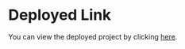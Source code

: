  ## <span style="font-size: 30px; font-weight: bold;">Deployed Link</span>

You can view the deployed project by clicking [here]( https://pankaj-form-validation-page.netlify.app/).
